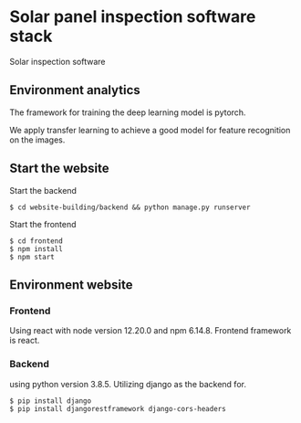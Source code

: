 # Solar panel inspection software stack

Solar inspection software 


## Environment analytics
The framework for training the deep learning model is pytorch.

We apply transfer learning to achieve a good model for feature recognition on the images.

## Start the website
Start the backend
```console
$ cd website-building/backend && python manage.py runserver
```
Start the frontend
```console
$ cd frontend
$ npm install
$ npm start
```
## Environment website
### Frontend
Using react with node version 12.20.0 and npm 6.14.8. Frontend framework is react.

### Backend
using python version 3.8.5. Utilizing django as the backend for. 

```console
$ pip install django
$ pip install djangorestframework django-cors-headers
```

